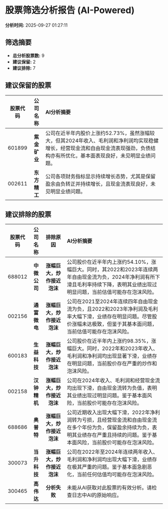 # 股票筛选分析报告 (AI-Powered)

**分析时间:** 2025-09-27 01:27:11

## 筛选摘要

- **总分析股票数:** 9
- **建议保留:** 2
- **建议排除:** 7

## 建议保留的股票

| 股票代码 | 公司名称 | AI分析摘要 |
|:---:|:---:|:---|
| 601899 | **紫金矿业** | 公司在近半年内股价上涨约52.73%，虽然涨幅较大，但其2024年收入、毛利润和净利润均实现稳健增长，经营现金流和自由现金流表现强劲，负债结构亦有所优化，基本面表现良好，未见明显业绩问题。 |
| 002611 | **东方精工** | 公司各项财务指标显示持续增长态势，尤其是保留盈余由负转正并持续增长，且现金流表现良好，未见明显业绩问题。 |

## 建议排除的股票

| 股票代码 | 公司名称 | 排除原因 | AI分析摘要 |
|:---:|:---:|:---:|:---|
| 688012 | **中微公司** | **涨幅巨大，炒作接近泡沫** | 公司股价在近半年内上涨约54.10%，涨幅巨大。同时，其2022和2023年连续两年自由现金流为负，2024年净利润有所下滑且毛利率持续下降，表明其业绩出现过明显问题，当前估值可能存在泡沫风险。 |
| 002156 | **通富微电** | **涨幅巨大，炒作接近泡沫** | 公司在2021至2024年连续四年自由现金流为负，且2022和2023年净利润及毛利率大幅下滑，业绩存在明显问题。尽管股价涨幅未达极致，但鉴于其基本面问题，当前估值可能存在泡沫风险。 |
| 600183 | **生益科技** | **涨幅巨大，炒作接近泡沫** | 公司股价在近半年内上涨约98.35%，涨幅巨大。同时，2022年和2023年收入、毛利润和净利润均出现显著下滑，业绩存在明显问题，当前股价存在严重的炒作和泡沫风险。 |
| 002158 | **汉钟精机** | **涨幅巨大，炒作接近泡沫** | 公司在2024年收入、毛利润和经营现金流均出现下滑，自由现金流转为负值，表明其业绩出现过明显问题。鉴于基本面风险，当前股价可能存在泡沫风险。 |
| 688686 | **奥普特** | **涨幅巨大，炒作接近泡沫** | 公司近期收入出现大幅下滑，2022年净利润转为亏损，且经营现金流和自由现金流在多个年份为负，保留盈余持续为负，表明其业绩存在严重且持续的问题。鉴于基本面风险，当前股价可能存在泡沫风险。 |
| 300073 | **当升科技** | **涨幅巨大，炒作接近泡沫** | 公司在2022年至2024年连续两年收入、毛利润和净利润均出现大幅下滑，业绩存在极其严重的问题。鉴于基本面急剧恶化，当前任何估值均可能存在泡沫风险。 |
| 300465 | **高伟达** | **分析失败** | 未能从AI获取对此股票的有效分析。请检查日志中AI的原始响应。 |
